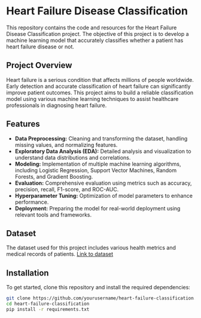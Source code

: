# Heart Failure Disease Classification

This repository contains the code and resources for the Heart Failure Disease Classification project. The objective of this project is to develop a machine learning model that accurately classifies whether a patient has heart failure disease or not.

## Project Overview
Heart failure is a serious condition that affects millions of people worldwide. Early detection and accurate classification of heart failure can significantly improve patient outcomes. This project aims to build a reliable classification model using various machine learning techniques to assist healthcare professionals in diagnosing heart failure.

## Features
- **Data Preprocessing:** Cleaning and transforming the dataset, handling missing values, and normalizing features.
- **Exploratory Data Analysis (EDA):** Detailed analysis and visualization to understand data distributions and correlations.
- **Modeling:** Implementation of multiple machine learning algorithms, including Logistic Regression, Support Vector Machines, Random Forests, and Gradient Boosting.
- **Evaluation:** Comprehensive evaluation using metrics such as accuracy, precision, recall, F1-score, and ROC-AUC.
- **Hyperparameter Tuning:** Optimization of model parameters to enhance performance.
- **Deployment:** Preparing the model for real-world deployment using relevant tools and frameworks.

## Dataset
The dataset used for this project includes various health metrics and medical records of patients. [Link to dataset](https://www.kaggle.com/andrewmvd/heart-failure-clinical-data)

## Installation
To get started, clone this repository and install the required dependencies:
```sh
git clone https://github.com/yourusername/heart-failure-classification.git
cd heart-failure-classification
pip install -r requirements.txt
